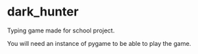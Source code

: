 # dark_hunter
Typing game made for school project.

You will need an instance of pygame to be able to play the game.
